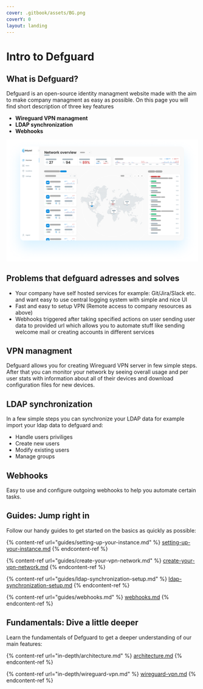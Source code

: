 ```yaml
---
cover: .gitbook/assets/BG.png
coverY: 0
layout: landing
---
```


# Intro to Defguard

## What is Defguard?

Defguard is an open-source identity managment website made with the aim to make company managment as easy as possible. On this page you will find short description of three key features

* **Wireguard VPN managment**
* **LDAP synchronization**
* **Webhooks**

![Network overview page which shows statistics of network usage and info about conencted users](.gitbook/assets/screen.png)

## Problems that defguard adresses and solves

* Your company have self hosted services for example: Git/Jira/Slack etc. and want easy to use central logging system with simple and nice UI
* Fast and easy to setup VPN (Remote access to company resources as above)
* Webhooks triggered after taking specified actions on user sending user data to provided url which allows you to automate stuff like sending welcome mail or creating accounts in different services

## VPN managment&#x20;

Defguard allows you for creating Wireguard VPN server in few simple steps. After that you can monitor your network by seeing overall usage and per user stats with information about all of their devices and download configuration files for new devices.

## LDAP synchronization

In a few simple steps you can synchronize your LDAP data for example import your ldap data to defguard and:&#x20;

* Handle users priviliges
* Create new users&#x20;
* Modify existing users
* Manage groups

## Webhooks

Easy to use and configure outgoing webhooks to help you automate certain tasks.

## Guides: Jump right in

Follow our handy guides to get started on the basics as quickly as possible:

{% content-ref url="guides/setting-up-your-instance.md" %}
[setting-up-your-instance.md](guides/setting-up-your-instance.md)
{% endcontent-ref %}

{% content-ref url="guides/create-your-vpn-network.md" %}
[create-your-vpn-network.md](guides/create-your-vpn-network.md)
{% endcontent-ref %}

{% content-ref url="guides/ldap-synchronization-setup.md" %}
[ldap-synchronization-setup.md](guides/ldap-synchronization-setup.md)
{% endcontent-ref %}

{% content-ref url="guides/webhooks.md" %}
[webhooks.md](guides/webhooks.md)
{% endcontent-ref %}

## Fundamentals: Dive a little deeper

Learn the fundamentals of Defguard to get a deeper understanding of our main features:

{% content-ref url="in-depth/architecture.md" %}
[architecture.md](in-depth/architecture.md)
{% endcontent-ref %}

{% content-ref url="in-depth/wireguard-vpn.md" %}
[wireguard-vpn.md](in-depth/wireguard-vpn.md)
{% endcontent-ref %}
